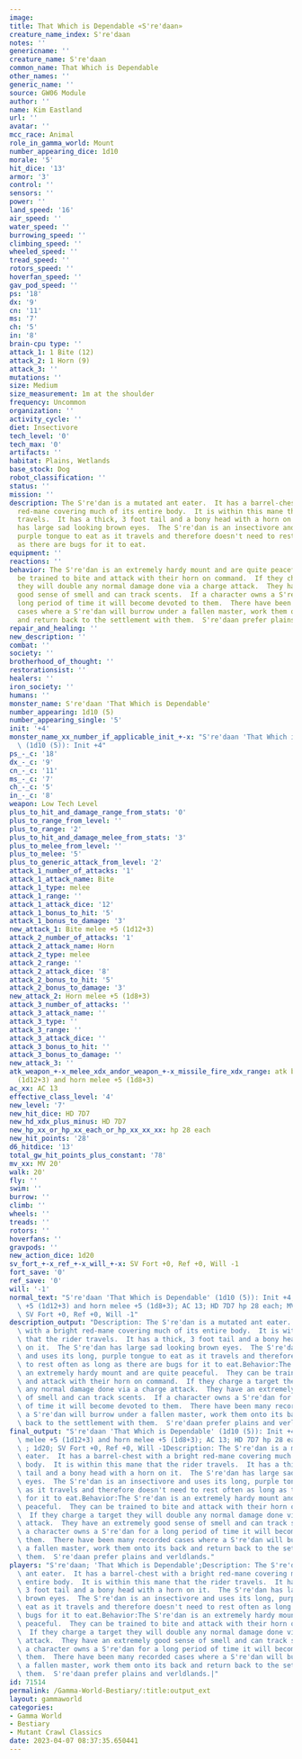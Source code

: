 ```yaml
---
image:
title: That Which is Dependable «S're'daan»
creature_name_index: S're'daan
notes: ''
genericname: ''
creature_name: S're'daan
common_name: That Which is Dependable
other_names: ''
generic_name: ''
source: GW06 Module
author: ''
name: Kim Eastland
url: ''
avatar: ''
mcc_race: Animal
role_in_gamma_world: Mount
number_appearing_dice: 1d10
morale: '5'
hit_dice: '13'
armor: '3'
control: ''
sensors: ''
power: ''
land_speed: '16'
air_speed: ''
water_speed: ''
burrowing_speed: ''
climbing_speed: ''
wheeled_speed: ''
tread_speed: ''
rotors_speed: ''
hoverfan_speed: ''
gav_pod_speed: ''
ps: '18'
dx: '9'
cn: '11'
ms: '7'
ch: '5'
in: '8'
brain-cpu type: ''
attack_1: 1 Bite (12)
attack_2: 1 Horn (9)
attack_3: ''
mutations: ''
size: Medium
size_measurement: 1m at the shoulder
frequency: Uncommon
organization: ''
activity_cycle: ''
diet: Insectivore
tech_level: '0'
tech_max: '0'
artifacts: ''
habitat: Plains, Wetlands
base_stock: Dog
robot_classification: ''
status: ''
mission: ''
description: The S're'dan is a mutated ant eater.  It has a barrel-chest with a bright
  red-mane covering much of its entire body.  It is within this mane that the rider
  travels.  It has a thick, 3 foot tail and a bony head with a horn on it.  The S're'dan
  has large sad looking brown eyes.  The S're'dan is an insectivore and uses its long,
  purple tongue to eat as it travels and therefore doesn't need to rest often as long
  as there are bugs for it to eat.
equipment: ''
reactions: ''
behavior: The S're'dan is an extremely hardy mount and are quite peaceful.  They can
  be trained to bite and attack with their horn on command.  If they charge a target
  they will double any normal damage done via a charge attack.  They have an extremely
  good sense of smell and can track scents.  If a character owns a S're'dan for a
  long period of time it will become devoted to them.  There have been many recorded
  cases where a S're'dan will burrow under a fallen master, work them onto its back
  and return back to the settlement with them.  S're'daan prefer plains and verldlands.
repair_and_healing: ''
new_description: ''
combat: ''
society: ''
brotherhood_of_thought: ''
restorationsist: ''
healers: ''
iron_society: ''
humans: ''
monster_name: S're'daan 'That Which is Dependable'
number_appearing: 1d10 (5)
number_appearing_single: '5'
init: '+4'
monster_name_xx_number_if_applicable_init_+-x: "S're'daan 'That Which is Dependable'\
  \ (1d10 (5)): Init +4"
ps_-_c: '18'
dx_-_c: '9'
cn_-_c: '11'
ms_-_c: '7'
ch_-_c: '5'
in_-_c: '8'
weapon: Low Tech Level
plus_to_hit_and_damage_range_from_stats: '0'
plus_to_range_from_level: ''
plus_to_range: '2'
plus_to_hit_and_damage_melee_from_stats: '3'
plus_to_melee_from_level: ''
plus_to_melee: '5'
plus_to_generic_attack_from_level: '2'
attack_1_number_of_attacks: '1'
attack_1_attack_name: Bite
attack_1_type: melee
attack_1_range: ''
attack_1_attack_dice: '12'
attack_1_bonus_to_hit: '5'
attack_1_bonus_to_damage: '3'
new_attack_1: Bite melee +5 (1d12+3)
attack_2_number_of_attacks: '1'
attack_2_attack_name: Horn
attack_2_type: melee
attack_2_range: ''
attack_2_attack_dice: '8'
attack_2_bonus_to_hit: '5'
attack_2_bonus_to_damage: '3'
new_attack_2: Horn melee +5 (1d8+3)
attack_3_number_of_attacks: ''
attack_3_attack_name: ''
attack_3_type: ''
attack_3_range: ''
attack_3_attack_dice: ''
attack_3_bonus_to_hit: ''
attack_3_bonus_to_damage: ''
new_attack_3: ''
atk_weapon_+-x_melee_xdx_andor_weapon_+-x_missile_fire_xdx_range: atk bite melee +5
  (1d12+3) and horn melee +5 (1d8+3)
ac_xx: AC 13
effective_class_level: '4'
new_level: '7'
new_hit_dice: HD 7D7
new_hd_xdx_plus_minus: HD 7D7
new_hp_xx_or_hp_xx_each_or_hp_xx_xx_xx: hp 28 each
new_hit_points: '28'
d6_hitdice: '13'
total_gw_hit_points_plus_constant: '78'
mv_xx: MV 20'
walk: 20'
fly: ''
swim: ''
burrow: ''
climb: ''
wheels: ''
treads: ''
rotors: ''
hoverfans: ''
gravpods: ''
new_action_dice: 1d20
sv_fort_+-x_ref_+-x_will_+-x: SV Fort +0, Ref +0, Will -1
fort_save: '0'
ref_save: '0'
will: '-1'
normal_text: "S're'daan 'That Which is Dependable' (1d10 (5)): Init +4; atk bite melee\
  \ +5 (1d12+3) and horn melee +5 (1d8+3); AC 13; HD 7D7 hp 28 each; MV 20' ; 1d20;\
  \ SV Fort +0, Ref +0, Will -1"
description_output: "Description: The S're'dan is a mutated ant eater.  It has a barrel-chest\
  \ with a bright red-mane covering much of its entire body.  It is within this mane\
  \ that the rider travels.  It has a thick, 3 foot tail and a bony head with a horn\
  \ on it.  The S're'dan has large sad looking brown eyes.  The S're'dan is an insectivore\
  \ and uses its long, purple tongue to eat as it travels and therefore doesn't need\
  \ to rest often as long as there are bugs for it to eat.Behavior:The S're'dan is\
  \ an extremely hardy mount and are quite peaceful.  They can be trained to bite\
  \ and attack with their horn on command.  If they charge a target they will double\
  \ any normal damage done via a charge attack.  They have an extremely good sense\
  \ of smell and can track scents.  If a character owns a S're'dan for a long period\
  \ of time it will become devoted to them.  There have been many recorded cases where\
  \ a S're'dan will burrow under a fallen master, work them onto its back and return\
  \ back to the settlement with them.  S're'daan prefer plains and verldlands."
final_output: "S're'daan 'That Which is Dependable' (1d10 (5)): Init +4; atk bite\
  \ melee +5 (1d12+3) and horn melee +5 (1d8+3); AC 13; HD 7D7 hp 28 each; MV 20'\
  \ ; 1d20; SV Fort +0, Ref +0, Will -1Description: The S're'dan is a mutated ant\
  \ eater.  It has a barrel-chest with a bright red-mane covering much of its entire\
  \ body.  It is within this mane that the rider travels.  It has a thick, 3 foot\
  \ tail and a bony head with a horn on it.  The S're'dan has large sad looking brown\
  \ eyes.  The S're'dan is an insectivore and uses its long, purple tongue to eat\
  \ as it travels and therefore doesn't need to rest often as long as there are bugs\
  \ for it to eat.Behavior:The S're'dan is an extremely hardy mount and are quite\
  \ peaceful.  They can be trained to bite and attack with their horn on command.\
  \  If they charge a target they will double any normal damage done via a charge\
  \ attack.  They have an extremely good sense of smell and can track scents.  If\
  \ a character owns a S're'dan for a long period of time it will become devoted to\
  \ them.  There have been many recorded cases where a S're'dan will burrow under\
  \ a fallen master, work them onto its back and return back to the settlement with\
  \ them.  S're'daan prefer plains and verldlands."
players: "S're'daan; 'That Which is Dependable';Description: The S're'dan is a mutated\
  \ ant eater.  It has a barrel-chest with a bright red-mane covering much of its\
  \ entire body.  It is within this mane that the rider travels.  It has a thick,\
  \ 3 foot tail and a bony head with a horn on it.  The S're'dan has large sad looking\
  \ brown eyes.  The S're'dan is an insectivore and uses its long, purple tongue to\
  \ eat as it travels and therefore doesn't need to rest often as long as there are\
  \ bugs for it to eat.Behavior:The S're'dan is an extremely hardy mount and are quite\
  \ peaceful.  They can be trained to bite and attack with their horn on command.\
  \  If they charge a target they will double any normal damage done via a charge\
  \ attack.  They have an extremely good sense of smell and can track scents.  If\
  \ a character owns a S're'dan for a long period of time it will become devoted to\
  \ them.  There have been many recorded cases where a S're'dan will burrow under\
  \ a fallen master, work them onto its back and return back to the settlement with\
  \ them.  S're'daan prefer plains and verldlands.|"
id: 71514
permalink: /Gamma-World-Bestiary/:title:output_ext
layout: gammaworld
categories:
- Gamma World
- Bestiary
- Mutant Crawl Classics
date: 2023-04-07 08:37:35.650441
---
```

